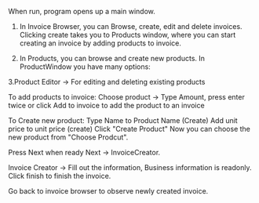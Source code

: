 When run, program opens up a main window.

1. In Invoice Browser, you can Browse, create, edit and delete invoices.
Clicking create takes you to Products window, where you can start creating an invoice by adding products to invoice.

2. In Products, you can browse and create new products.
In ProductWindow you have many options:

3.Product Editor -> For editing and deleting existing products

To add products to invoice:
Choose product ->
Type Amount, press enter twice or click Add to invoice to add the product to an invoice

To Create new product:
Type Name to Product Name (Create)
Add unit price to unit price (create)
Click "Create Product"
Now you can choose the new product from "Choose Prodcut".

Press Next when ready
Next -> InvoiceCreator.

Invoice Creator -> Fill out the information, Business information is readonly. 
Click finish to finish the invoice. 

Go back to invoice browser to observe newly created invoice.


